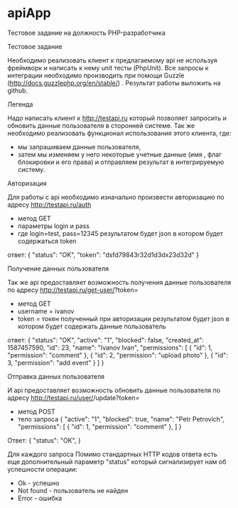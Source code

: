 # apiApp
Тестовое задание на должность PHP-разработчика

Тестовое задание

Необходимо реализовать клиент к предлагаемому api не используя фреймворк и написать к нему unit тесты (PhpUnit). Все запросы  к интеграции необходимо производить при помощи Guzzle (http://docs.guzzlephp.org/en/stable/) . Результат работы  выложить на github.

Легенда

Надо написать клиент к http://testapi.ru который позволяет запросить и обновить данные пользователя в сторонней системе. Так же необходимо реализовать функционал использования этого клиента, где:
 - мы запрашиваем данные пользователя,
 - затем мы изменяем у него некоторые учетные данные (имя , флаг блокировки и его права) и отправляем результат в интегрируемую систему.
 
Авторизация

Для работы с api необходимо изначально произвести авторизацию по адресу http://testapi.ru/auth
*   метод GET
*   параметры login и pass
*   где login=test, pass=12345
результатом будет json в котором будет содержаться token

ответ:
{
	"status": "OK",
	"token": "dsfd79843r32d1d3dx23d32d"
}
 
Получение данных пользователя

Так же api предоставляет возможность получения данные пользователя  по  адресу  http://testapi.ru/get-user/<username>?token=<token>
*   метод GET
*   username = ivanov
*   token = токен полученный при авторизации
результатом будет json в котором будет содержать данные пользователь

ответ:
{
	"status": "OK",
	"active": "1",
	"blocked": false,
	"created_at": 1587457590,
	"id": 23,
	"name": "Ivanov Ivan",
	"permissions": [
    	{
        	"id": 1,
        	"permission": "comment"
    	},
    	{
        	"id": 2,
        	"permission": "upload photo"
    	},
    	{
        	"id": 3,
        	"permission": "add event"
    	}
	]
}
	
Отправка данных пользователя

И api предоставляет возможность обновить данные пользователя по адресу  http://testapi.ru/user/<user-id>/update?token=<token>
* метод POST
* тело запроса
{
    "active": "1",
	"blocked": true,
	"name": "Petr Petrovich",
	"permissions": [
    	{
        	"id": 1,
        	"permission": "comment"
    	},
 	]
}

Ответ:
{
    "status": "OK",
}

Для каждого запроса Помимо стандартных HTTP кодов ответа есть еще дополнительный  параметр "status" который сигнализирует нам об успешности операции:
*   Ok - успешно
*   Not found - пользователь не найден
*   Error - ошибка
